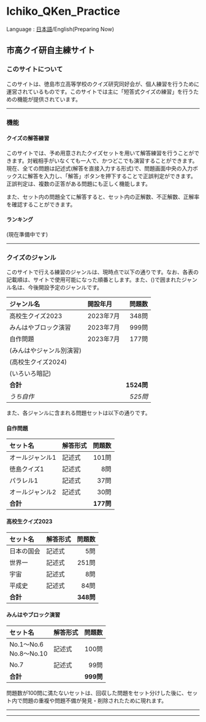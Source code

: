 # Ichiko_QKen_Practice

Language : [日本語](#市高クイ研自主練サイト)/English(Preparing Now)

## 市高クイ研自主練サイト

### このサイトについて

このサイトは、徳島市立高等学校のクイズ研究同好会が、個人練習を行うために運営されているものです。このサイトでは主に「短答式クイズの練習」を行うための機能が提供されています。

---

### 機能

#### クイズの解答練習

このサイトでは、予め用意されたクイズセットを用いて解答練習を行うことができます。対戦相手がいなくても一人で、かつどこでも演習することができます。現在、全ての問題は記述式(解答を直接入力する形式)で、問題画面中央の入力ボックスに解答を入力し、「解答」ボタンを押下することで正誤判定ができます。正誤判定は、複数の正答がある問題にも正しく機能します。

また、セット内の問題全てに解答すると、セット内の正解数、不正解数、正解率を確認することができます。

#### ランキング

(現在準備中です)

---

### クイズのジャンル

このサイトで行える練習のジャンルは、現時点で以下の通りです。なお、各表の記載順は、サイトで使用可能になった順番とします。また、()で囲まれたジャンル名は、今後開設予定のジャンルです。

|ジャンル名|開設年月|問題数|
|:--|:--|--:|
|高校生クイズ2023|2023年7月|348問|
|みんはやブロック演習|2023年7月|999問|
|自作問題|2023年7月|177問|
|(みんはやジャンル別演習)|||
|(高校生クイズ2024)|||
|(いろいろ暗記)|||
|**合計**||**1524問**|
|*うち自作*||*525問*|

また、各ジャンルに含まれる問題セットは以下の通りです。

#### 自作問題

|セット名|解答形式|問題数|
|:--|:--|--:|
|オールジャンル1|記述式|101問|
|徳島クイズ1|記述式|8問|
|パラレル1|記述式|37問|
|オールジャンル2|記述式|30問|
|**合計**||**177問**|

#### 高校生クイズ2023

|セット名|解答形式|問題数|
|:--|:--|--:|
|日本の国会|記述式|5問|
|世界一|記述式|251問|
|宇宙|記述式|8問|
|平成史|記述式|84問|
|**合計**||**348問**|

#### みんはやブロック演習

|セット名|解答形式|問題数|
|:--|:--|--:|
|No.1～No.6</br>No.8～No.10|記述式|100問|
|No.7|記述式|99問|
|**合計**||**999問**|

問題数が100問に満たないセットは、回収した問題をセット分けした後に、セット内で問題の重複や問題不備が発見・削除されたために現れます。

---
---
